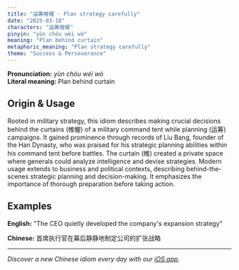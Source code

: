 ```yaml
---
title: "运筹帷幄 - Plan strategy carefully"
date: "2025-03-18"
characters: "运筹帷幄"
pinyin: "yùn chóu wéi wò"
meaning: "Plan behind curtain"
metaphoric_meaning: "Plan strategy carefully"
theme: "Success & Perseverance"
---
```


**Pronunciation:** *yùn chóu wéi wò*  
**Literal meaning:** Plan behind curtain

## Origin & Usage

Rooted in military strategy, this idiom describes making crucial decisions behind the curtains (帷幄) of a military command tent while planning (运筹) campaigns. It gained prominence through records of Liu Bang, founder of the Han Dynasty, who was praised for his strategic planning abilities within his command tent before battles. The curtain (帷) created a private space where generals could analyze intelligence and devise strategies. Modern usage extends to business and political contexts, describing behind-the-scenes strategic planning and decision-making. It emphasizes the importance of thorough preparation before taking action.

## Examples

**English:** "The CEO quietly developed the company's expansion strategy"

**Chinese:** 首席执行官在幕后静静地制定公司的扩张战略

---

*Discover a new Chinese idiom every day with our [iOS app](https://apps.apple.com/us/app/daily-chinese-idioms/id6670238264).*
